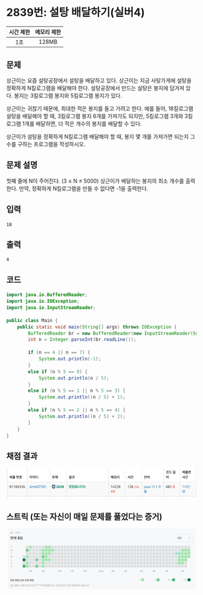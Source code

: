 # 2839번: 설탕 배달하기(실버4)
|시간 제한|메모리 제한|
|:--:|:--:|
|1초|128MB|

## 문제
상근이는 요즘 설탕공장에서 설탕을 배달하고 있다. 상근이는 지금 사탕가게에 설탕을 정확하게 N킬로그램을 배달해야 한다. 설탕공장에서 만드는 설탕은 봉지에 담겨져 있다. 봉지는 3킬로그램 봉지와 5킬로그램 봉지가 있다.

상근이는 귀찮기 때문에, 최대한 적은 봉지를 들고 가려고 한다. 예를 들어, 18킬로그램 설탕을 배달해야 할 때, 3킬로그램 봉지 6개를 가져가도 되지만, 5킬로그램 3개와 3킬로그램 1개를 배달하면, 더 적은 개수의 봉지를 배달할 수 있다.

상근이가 설탕을 정확하게 N킬로그램 배달해야 할 때, 봉지 몇 개를 가져가면 되는지 그 수를 구하는 프로그램을 작성하시오.
## 문제 설명
첫째 줄에 N이 주어진다. (3 ≤ N ≤ 5000)
상근이가 배달하는 봉지의 최소 개수를 출력한다. 만약, 정확하게 N킬로그램을 만들 수 없다면 -1을 출력한다.
## 입력
```
18
```

## 출력
```
4
```
## 코드
```java
import java.io.BufferedReader;
import java.io.IOException;
import java.io.InputStreamReader;

public class Main {
    public static void main(String[] args) throws IOException {
        BufferedReader br = new BufferedReader(new InputStreamReader(System.in));
        int n = Integer.parseInt(br.readLine());

        if (n == 4 || n == 7) {
            System.out.println(-1);
        }
        else if (n % 5 == 0) {
            System.out.println(n / 5);
        }
        else if (n % 5 == 1 || n % 5 == 3) {
            System.out.println((n / 5) + 1);
        }
        else if (n % 5 == 2 || n % 5 == 4) {
            System.out.println((n / 5) + 2);
        }
    }
}


```

## 채점 결과
![img.png](img.png)
## 스트릭 (또는 자신이 매일 문제를 풀었다는 증거)
![img_1.png](img_1.png)